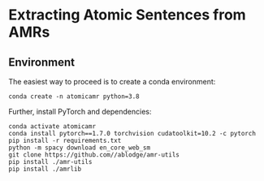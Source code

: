 # Extracting Atomic Sentences from AMRs

## Environment

The easiest way to proceed is to create a conda environment:
```
conda create -n atomicamr python=3.8

```

Further, install PyTorch and dependencies:

```
conda activate atomicamr
conda install pytorch==1.7.0 torchvision cudatoolkit=10.2 -c pytorch
pip install -r requirements.txt
python -m spacy download en_core_web_sm
git clone https://github.com//ablodge/amr-utils
pip install ./amr-utils
pip install ./amrlib
```
